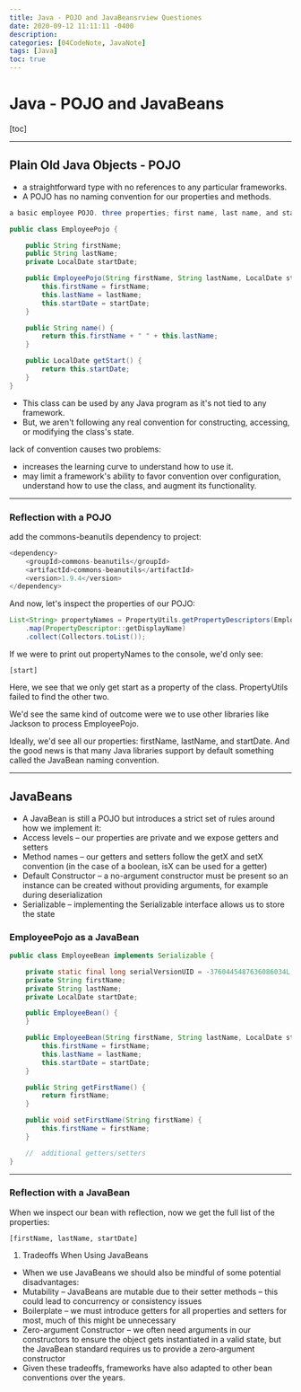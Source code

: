 ```yaml
---
title: Java - POJO and JavaBeansrview Questiones
date: 2020-09-12 11:11:11 -0400
description:
categories: [04CodeNote, JavaNote]
tags: [Java]
toc: true
---
```



# Java - POJO and JavaBeans

[toc]

---

## Plain Old Java Objects - POJO
- a straightforward type with no references to any particular frameworks.
- A POJO has no naming convention for our properties and methods.

```java
a basic employee POJO. three properties; first name, last name, and start date:

public class EmployeePojo {

    public String firstName;
    public String lastName;
    private LocalDate startDate;

    public EmployeePojo(String firstName, String lastName, LocalDate startDate) {
        this.firstName = firstName;
        this.lastName = lastName;
        this.startDate = startDate;
    }

    public String name() {
        return this.firstName + " " + this.lastName;
    }

    public LocalDate getStart() {
        return this.startDate;
    }
}
```

- This class can be used by any Java program as it's not tied to any framework.
- But, we aren't following any real convention for constructing, accessing, or modifying the class's state.

lack of convention causes two problems:
- increases the learning curve to understand how to use it.
- may limit a framework's ability to favor convention over configuration, understand how to use the class, and augment its functionality.

---

### Reflection with a POJO

add the commons-beanutils dependency to project:

```java
<dependency>
    <groupId>commons-beanutils</groupId>
    <artifactId>commons-beanutils</artifactId>
    <version>1.9.4</version>
</dependency>
```

And now, let's inspect the properties of our POJO:

```java
List<String> propertyNames = PropertyUtils.getPropertyDescriptors(EmployeePojo.class).stream()
    .map(PropertyDescriptor::getDisplayName)
    .collect(Collectors.toList());
```

If we were to print out propertyNames to the console, we'd only see:

`[start]`

Here, we see that we only get start as a property of the class. PropertyUtils failed to find the other two.

We'd see the same kind of outcome were we to use other libraries like Jackson to process EmployeePojo.

Ideally, we'd see all our properties: firstName, lastName, and startDate. And the good news is that many Java libraries support by default something called the JavaBean naming convention.

---

## JavaBeans
- A JavaBean is still a POJO but introduces a strict set of rules around how we implement it:
- Access levels – our properties are private and we expose getters and setters
- Method names – our getters and setters follow the getX and setX convention (in the case of a boolean, isX can be used for a getter)
- Default Constructor – a no-argument constructor must be present so an instance can be created without providing arguments, for example during deserialization
- Serializable – implementing the Serializable interface allows us to store the state

### EmployeePojo as a JavaBean

```java
public class EmployeeBean implements Serializable {

    private static final long serialVersionUID = -3760445487636086034L;
    private String firstName;
    private String lastName;
    private LocalDate startDate;

    public EmployeeBean() {
    }

    public EmployeeBean(String firstName, String lastName, LocalDate startDate) {
        this.firstName = firstName;
        this.lastName = lastName;
        this.startDate = startDate;
    }

    public String getFirstName() {
        return firstName;
    }

    public void setFirstName(String firstName) {
        this.firstName = firstName;
    }

    //  additional getters/setters
}
```

---

### Reflection with a JavaBean
When we inspect our bean with reflection, now we get the full list of the properties:

`[firstName, lastName, startDate]`


1. Tradeoffs When Using JavaBeans
- When we use JavaBeans we should also be mindful of some potential disadvantages:
- Mutability – JavaBeans are mutable due to their setter methods – this could lead to concurrency or consistency issues
- Boilerplate – we must introduce getters for all properties and setters for most, much of this might be unnecessary
- Zero-argument Constructor – we often need arguments in our constructors to ensure the object gets instantiated in a valid state, but the JavaBean standard requires us to provide a zero-argument constructor
- Given these tradeoffs, frameworks have also adapted to other bean conventions over the years.
